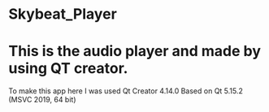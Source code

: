 # Skybeat_Player
This is the audio player and made by using QT creator.
===================================================================================================================================
To make this app here I was used Qt Creator 4.14.0
Based on Qt 5.15.2 (MSVC 2019, 64 bit)


